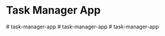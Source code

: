 # Task Manager App

#   t a s k - m a n a g e r - a p p  
 #   t a s k - m a n a g e r - a p p  
 #   t a s k - m a n a g e r - a p p  
 